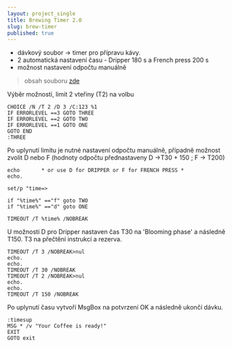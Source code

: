 ```yaml
---
layout: project_single
title: Brewing Timer 2.0
slug: brew-timer
published: true
---
```

- dávkový soubor -> timer pro přípravu kávy.
- 2 automatická nastavení času - Dripper 180 s a French press 200 s
- možnost nastavení odpočtu manuálně

> obsah souboru [zde](https://raw.githubusercontent.com/zdenolab/zdenolab.github.io/master/static/projects/BrewingTimer_2.0.cmd)


Výběr možností, limit 2 vteřiny (T2) na volbu


```
CHOICE /N /T 2 /D 3 /C:123 %1
IF ERRORLEVEL ==3 GOTO THREE
IF ERRORLEVEL ==2 GOTO TWO
IF ERRORLEVEL ==1 GOTO ONE
GOTO END
:THREE
```

Po uplynutí limitu je nutné nastavení odpočtu manuálně, případně možnost zvolit D nebo F (hodnoty odpočtu přednastaveny D ->T30 + 150 ; F -> T200)

```
echo       * or use D for DRIPPER or F for FRENCH PRESS *
echo.

set/p "time=>

if "%time%" =="f" goto TWO
if "%time%" =="d" goto ONE

TIMEOUT /T %time% /NOBREAK
```

U možnosti D pro Dripper nastaven čas T30 na 'Blooming phase' a následně T150. T3 na přečtění instrukcí a rezerva.
```
TIMEOUT /T 3 /NOBREAK>nul
echo.
echo.
TIMEOUT /T 30 /NOBREAK
TIMEOUT /T 2 /NOBREAK>nul
echo.
echo.
TIMEOUT /T 150 /NOBREAK
```
Po uplynutí času vytvoří MsgBox na potvrzení OK a následně ukončí dávku.
```
:timesup
MSG * /v "Your Coffee is ready!"
EXIT
GOTO exit
```
